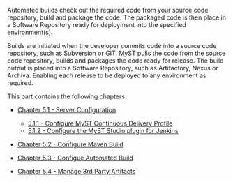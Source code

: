 
Automated builds check out the required code from your source code repository, build and package the code. The packaged code is then place in a Software Repository ready for deployment into the specified environment(s).

Builds are initiated when the developer commits code into a source code repository, such as Subversion or GIT. MyST pulls the code from the source code repository, builds and packages the code ready for release. The build output is placed into a Software Repository, such as Artifactory, Nexus or Archiva. Enabling each release to be deployed to any environment as required.


This part contains the following chapters:

* [Chapter 5.1 - Server Configuration](/part5/5.1.buildServerConfiguration/5.1.0.buildServerConfiguration.md)
    * [5.1.1 - Configure MyST Continuous Delivery Profile](/part5/5.1.buildServerConfiguration/5.1.1.configureContinuousDeliveryProfile.md)
    * [5.1.2 - Configure the MyST Studio plugin for Jenkins](/part5/5.1.buildServerConfiguration/5.1.2.configureJenkinsPlugin.md)


* [Chapter 5.2 - Configure Maven Build](/part5/5.2.configureMavenBuild/5.2.0.configureMavenBuild.md)  

* [Chapter 5.3 - Configue Automated Build ](/part/5.3.configureJenkinsBuild/5.3.0.configureJenkinsBuild.md)

* [Chapter 5.4 - Manage 3rd Party Artifacts](/part4/4.3.configureDataSource/4.3.0.configureDataSource.md)
